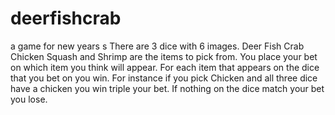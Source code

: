 # deerfishcrab
a game for new years
s
There are 3 dice with 6 images. Deer Fish Crab Chicken Squash and Shrimp are the items to pick from. You place your bet on which item 
you think will appear. For each item that appears on the dice that you bet on you win. For instance if you pick Chicken and all three dice
have a chicken you win triple your bet. If nothing on the dice match your bet you lose.
